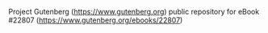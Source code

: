 Project Gutenberg (https://www.gutenberg.org) public repository for eBook #22807 (https://www.gutenberg.org/ebooks/22807)
